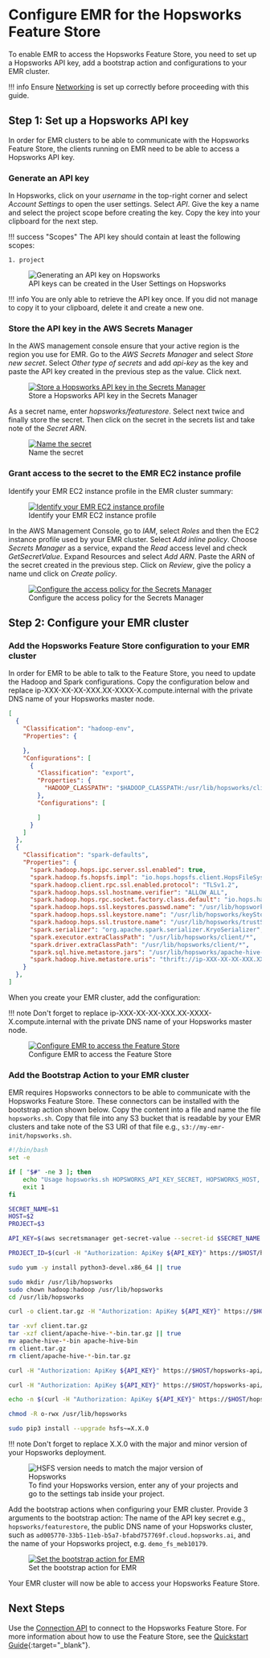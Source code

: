 # Configure EMR for the Hopsworks Feature Store
To enable EMR to access the Hopsworks Feature Store, you need to set up a Hopsworks API key, add a bootstrap action and configurations to your EMR cluster.

!!! info
    Ensure [Networking](networking.md) is set up correctly before proceeding with this guide.

## Step 1: Set up a Hopsworks API key
In order for EMR clusters to be able to communicate with the Hopsworks Feature Store, the clients running on EMR need to be able to access a Hopsworks API key.

### Generate an API key

In Hopsworks, click on your *username* in the top-right corner and select *Account Settings* to open the user settings. Select *API*. Give the key a name and select the project scope before creating the key. Copy the key into your clipboard for the next step.

!!! success "Scopes"
    The API key should contain at least the following scopes:

    1. project

<p align="center">
  <figure>
    <img src="../../../assets/images/emr/api_key.png" alt="Generating an API key on Hopsworks">
    <figcaption>API keys can be created in the User Settings on Hopsworks</figcaption>
  </figure>
</p>

!!! info
    You are only able to retrieve the API key once. If you did not manage to copy it to your clipboard, delete it and create a new one.

### Store the API key in the AWS Secrets Manager

In the AWS management console ensure that your active region is the region you use for EMR.
Go to the *AWS Secrets Manager* and select *Store new secret*. Select *Other type of secrets* and add *api-key*
as the key and paste the API key created in the previous step as the value. Click next.

<p align="center">
  <figure>
    <a  href="../../../../assets/images/guides/integrations/databricks/aws/databricks_secrets_manager_step_1.png">
      <img src="../../../../assets/images/guides/integrations/databricks/aws/databricks_secrets_manager_step_1.png" alt="Store a Hopsworks API key in the Secrets Manager">
    </a>
    <figcaption>Store a Hopsworks API key in the Secrets Manager</figcaption>
  </figure>
</p>

As a secret name, enter *hopsworks/featurestore*. Select next twice and finally store the secret.
Then click on the secret in the secrets list and take note of the *Secret ARN*.

<p align="center">
  <figure>
    <a  href="../../../../assets/images/guides/integrations/images/emr/secrets_manager.png">
      <img src="../../../../assets/images/guides/integrations/images/emr/secrets_manager.png" alt="Name the secret">
    </a>
    <figcaption>Name the secret</figcaption>
  </figure>
</p>

### Grant access to the secret to the EMR EC2 instance profile

Identify your EMR EC2 instance profile in the EMR cluster summary:
<p align="center">
  <figure>
    <a  href="../../../../assets/images/guides/integrations/images/emr/emr_instance_profile.png">
      <img src="../../../../assets/images/guides/integrations/emr/emr_instance_profile.png" alt="Identify your EMR EC2 instance profile">
    </a>
    <figcaption>Identify your EMR EC2 instance profile</figcaption>
  </figure>
</p>


In the AWS Management Console, go to *IAM*, select *Roles* and then the EC2 instance profile used by your EMR cluster.
Select *Add inline policy*. Choose *Secrets Manager* as a service, expand the *Read* access level and check *GetSecretValue*.
Expand Resources and select *Add ARN*. Paste the ARN of the secret created in the previous step.
Click on *Review*, give the policy a name und click on *Create policy*.

<p align="center">
  <figure>
    <a  href="../../../../assets/images/guides/integrations/emr/emr_policy.png">
      <img src="../../../../assets/images/guides/integrations/emr/emr_policy.png" alt="Configure the access policy for the Secrets Manager">
    </a>
    <figcaption>Configure the access policy for the Secrets Manager</figcaption>
  </figure>
</p>

## Step 2: Configure your EMR cluster

### Add the Hopsworks Feature Store configuration to your EMR cluster
In order for EMR to be able to talk to the Feature Store, you need to update the Hadoop and Spark configurations.
Copy the configuration below and replace ip-XXX-XX-XX-XXX.XX-XXXX-X.compute.internal with the private DNS name of your Hopsworks master node.

```json
[
  {
    "Classification": "hadoop-env",
    "Properties": {

    },
    "Configurations": [
      {
        "Classification": "export",
        "Properties": {
          "HADOOP_CLASSPATH": "$HADOOP_CLASSPATH:/usr/lib/hopsworks/client/*"
        },
        "Configurations": [

        ]
      }
    ]
  },
  {
    "Classification": "spark-defaults",
    "Properties": {
      "spark.hadoop.hops.ipc.server.ssl.enabled": true,
      "spark.hadoop.fs.hopsfs.impl": "io.hops.hopsfs.client.HopsFileSystem",
      "spark.hadoop.client.rpc.ssl.enabled.protocol": "TLSv1.2",
      "spark.hadoop.hops.ssl.hostname.verifier": "ALLOW_ALL",
      "spark.hadoop.hops.rpc.socket.factory.class.default": "io.hops.hadoop.shaded.org.apache.hadoop.net.HopsSSLSocketFactory",
      "spark.hadoop.hops.ssl.keystores.passwd.name": "/usr/lib/hopsworks/material_passwd",
      "spark.hadoop.hops.ssl.keystore.name": "/usr/lib/hopsworks/keyStore.jks",
      "spark.hadoop.hops.ssl.trustore.name": "/usr/lib/hopsworks/trustStore.jks",
      "spark.serializer": "org.apache.spark.serializer.KryoSerializer",
      "spark.executor.extraClassPath": "/usr/lib/hopsworks/client/*",
      "spark.driver.extraClassPath": "/usr/lib/hopsworks/client/*",
      "spark.sql.hive.metastore.jars": "/usr/lib/hopsworks/apache-hive-bin/lib/*",
      "spark.hadoop.hive.metastore.uris": "thrift://ip-XXX-XX-XX-XXX.XX-XXXX-X.compute.internal:9083"
    }
  },
]
```

When you create your EMR cluster, add the configuration:

!!! note
    Don't forget to replace ip-XXX-XX-XX-XXX.XX-XXXX-X.compute.internal with the private DNS name of your Hopsworks master node.

<p align="center">
  <figure>
    <a  href="../../../../assets/images/guides/integrations//emr/emr_config.png">
      <img src="../../../../assets/images/guides/integrations//emr/emr_config.png" alt="Configure EMR to access the Feature Store">
    </a>
    <figcaption>Configure EMR to access the Feature Store</figcaption>
  </figure>
</p>

### Add the Bootstrap Action to your EMR cluster

EMR requires Hopsworks connectors to be able to communicate with the Hopsworks Feature Store. These connectors can be installed with the
bootstrap action shown below. Copy the content into a file and name the file `hopsworks.sh`. Copy that file into any S3 bucket that
is readable by your EMR clusters and take note of the S3 URI of that file e.g., `s3://my-emr-init/hopsworks.sh`.

```bash
#!/bin/bash
set -e

if [ "$#" -ne 3 ]; then
    echo "Usage hopsworks.sh HOPSWORKS_API_KEY_SECRET, HOPSWORKS_HOST, PROJECT_NAME"
    exit 1
fi

SECRET_NAME=$1
HOST=$2
PROJECT=$3

API_KEY=$(aws secretsmanager get-secret-value --secret-id $SECRET_NAME | jq -r .SecretString | jq -r '.["api-key"]')

PROJECT_ID=$(curl -H "Authorization: ApiKey ${API_KEY}" https://$HOST/hopsworks-api/api/project/getProjectInfo/$PROJECT | jq -r .projectId)

sudo yum -y install python3-devel.x86_64 || true

sudo mkdir /usr/lib/hopsworks
sudo chown hadoop:hadoop /usr/lib/hopsworks
cd /usr/lib/hopsworks

curl -o client.tar.gz -H "Authorization: ApiKey ${API_KEY}" https://$HOST/hopsworks-api/api/project/$PROJECT_ID/client

tar -xvf client.tar.gz
tar -xzf client/apache-hive-*-bin.tar.gz || true
mv apache-hive-*-bin apache-hive-bin
rm client.tar.gz
rm client/apache-hive-*-bin.tar.gz

curl -H "Authorization: ApiKey ${API_KEY}" https://$HOST/hopsworks-api/api/project/$PROJECT_ID/credentials | jq -r .kStore | base64 -d > keyStore.jks

curl -H "Authorization: ApiKey ${API_KEY}" https://$HOST/hopsworks-api/api/project/$PROJECT_ID/credentials | jq -r .tStore | base64 -d > trustStore.jks

echo -n $(curl -H "Authorization: ApiKey ${API_KEY}" https://$HOST/hopsworks-api/api/project/$PROJECT_ID/credentials | jq -r .password) > material_passwd

chmod -R o-rwx /usr/lib/hopsworks

sudo pip3 install --upgrade hsfs~=X.X.0
```
!!! note
    Don't forget to replace X.X.0 with the major and minor version of your Hopsworks deployment.

<p align="center">
    <figure>
        <img src="../../../../assets/images/guides/integrations/hopsworks-version.png" alt="HSFS version needs to match the major version of Hopsworks">
        <figcaption>To find your Hopsworks version, enter any of your projects and go to the settings tab inside your project.</figcaption>
    </figure>
</p>

Add the bootstrap actions when configuring your EMR cluster. Provide 3 arguments to the bootstrap action: The name of the API key secret e.g., `hopsworks/featurestore`,
the public DNS name of your Hopsworks cluster, such as `ad005770-33b5-11eb-b5a7-bfabd757769f.cloud.hopsworks.ai`, and the name of your Hopsworks project, e.g. `demo_fs_meb10179`.

<p align="center">
  <figure>
    <a  href="../../../../assets/images/guides/integrations/emr/emr_bootstrap_action.png">
      <img src="../../../../assets/images/guides/integrations/emr/emr_bootstrap_action.png" alt="Set the bootstrap action for EMR">
    </a>
    <figcaption>Set the bootstrap action for EMR</figcaption>
  </figure>
</p>

Your EMR cluster will now be able to access your Hopsworks Feature Store.

## Next Steps

Use the [Connection API](../../../generated/api/connection_api/) to connect to the Hopsworks Feature Store. For more information about how to use the Feature Store, see the [Quickstart Guide](https://colab.research.google.com/github/logicalclocks/hopsworks-tutorials/blob/master/quickstart.ipynb){:target="_blank"}.
